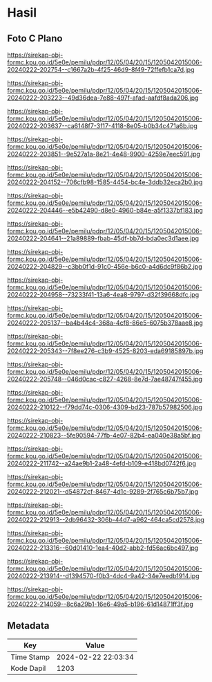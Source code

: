 # Hasil

## Foto C Plano

https://sirekap-obj-formc.kpu.go.id/5e0e/pemilu/pdpr/12/05/04/20/15/1205042015006-20240222-202754--c1667a2b-4f25-46d9-8f49-72ffefb1ca7d.jpg

https://sirekap-obj-formc.kpu.go.id/5e0e/pemilu/pdpr/12/05/04/20/15/1205042015006-20240222-203223--49d36dea-7e88-497f-afad-aafdf8ada206.jpg

https://sirekap-obj-formc.kpu.go.id/5e0e/pemilu/pdpr/12/05/04/20/15/1205042015006-20240222-203637--ca6148f7-3f17-4118-8e05-b0b34c471a6b.jpg

https://sirekap-obj-formc.kpu.go.id/5e0e/pemilu/pdpr/12/05/04/20/15/1205042015006-20240222-203851--9e527a1a-8e21-4e48-9900-4259e7eec591.jpg

https://sirekap-obj-formc.kpu.go.id/5e0e/pemilu/pdpr/12/05/04/20/15/1205042015006-20240222-204152--706cfb98-1585-4454-bc4e-3ddb32eca2b0.jpg

https://sirekap-obj-formc.kpu.go.id/5e0e/pemilu/pdpr/12/05/04/20/15/1205042015006-20240222-204446--e5b42490-d8e0-4960-b84e-a5f1337bf183.jpg

https://sirekap-obj-formc.kpu.go.id/5e0e/pemilu/pdpr/12/05/04/20/15/1205042015006-20240222-204641--21a89889-fbab-45df-bb7d-bda0ec3d1aee.jpg

https://sirekap-obj-formc.kpu.go.id/5e0e/pemilu/pdpr/12/05/04/20/15/1205042015006-20240222-204829--c3bb0f1d-91c0-456e-b6c0-a4d6dc9f86b2.jpg

https://sirekap-obj-formc.kpu.go.id/5e0e/pemilu/pdpr/12/05/04/20/15/1205042015006-20240222-204958--73233f41-13a6-4ea8-9797-d32f39668dfc.jpg

https://sirekap-obj-formc.kpu.go.id/5e0e/pemilu/pdpr/12/05/04/20/15/1205042015006-20240222-205137--ba4b44c4-368a-4cf8-86e5-6075b378aae8.jpg

https://sirekap-obj-formc.kpu.go.id/5e0e/pemilu/pdpr/12/05/04/20/15/1205042015006-20240222-205343--7f8ee276-c3b9-4525-8203-eda69185897b.jpg

https://sirekap-obj-formc.kpu.go.id/5e0e/pemilu/pdpr/12/05/04/20/15/1205042015006-20240222-205748--046d0cac-c827-4268-8e7d-7ae48747f455.jpg

https://sirekap-obj-formc.kpu.go.id/5e0e/pemilu/pdpr/12/05/04/20/15/1205042015006-20240222-210122--f79dd74c-0306-4309-bd23-787b57982506.jpg

https://sirekap-obj-formc.kpu.go.id/5e0e/pemilu/pdpr/12/05/04/20/15/1205042015006-20240222-210823--5fe90594-77fb-4e07-82b4-ea040e38a5bf.jpg

https://sirekap-obj-formc.kpu.go.id/5e0e/pemilu/pdpr/12/05/04/20/15/1205042015006-20240222-211742--a24ae9b1-2a48-4efd-b109-e418bd0742f6.jpg

https://sirekap-obj-formc.kpu.go.id/5e0e/pemilu/pdpr/12/05/04/20/15/1205042015006-20240222-212021--d54872cf-8467-4d1c-9289-2f765c6b75b7.jpg

https://sirekap-obj-formc.kpu.go.id/5e0e/pemilu/pdpr/12/05/04/20/15/1205042015006-20240222-212913--2db96432-306b-44d7-a962-464ca5cd2578.jpg

https://sirekap-obj-formc.kpu.go.id/5e0e/pemilu/pdpr/12/05/04/20/15/1205042015006-20240222-213316--60d01410-1ea4-40d2-abb2-fd56ac6bc497.jpg

https://sirekap-obj-formc.kpu.go.id/5e0e/pemilu/pdpr/12/05/04/20/15/1205042015006-20240222-213914--d1394570-f0b3-4dc4-9a42-34e7eedb1914.jpg

https://sirekap-obj-formc.kpu.go.id/5e0e/pemilu/pdpr/12/05/04/20/15/1205042015006-20240222-214059--8c6a29b1-16e6-49a5-b196-61d14871ff3f.jpg


## Metadata

| Key        | Value               |
| ---------- | ------------------- |
| Time Stamp | 2024-02-22 22:03:34 |
| Kode Dapil | 1203                |



